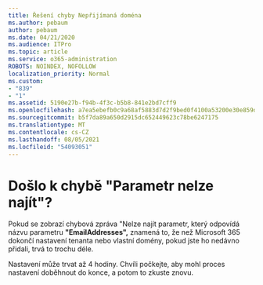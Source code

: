 ```yaml
---
title: Řešení chyby Nepřijímaná doména
ms.author: pebaum
author: pebaum
ms.date: 04/21/2020
ms.audience: ITPro
ms.topic: article
ms.service: o365-administration
ROBOTS: NOINDEX, NOFOLLOW
localization_priority: Normal
ms.custom:
- "839"
- "1"
ms.assetid: 5190e27b-f94b-4f3c-b5b8-841e2bd7cff9
ms.openlocfilehash: a7ea5ebefb0c9a68af5883d7d2f9bed0f4100a53200e30e859d6f90ee519779f
ms.sourcegitcommit: b5f7da89a650d2915dc652449623c78be6247175
ms.translationtype: MT
ms.contentlocale: cs-CZ
ms.lasthandoff: 08/05/2021
ms.locfileid: "54093051"
---
```

# <a name="got-a-parameter-cannot-be-found-error"></a>Došlo k chybě "Parametr nelze najít"?

Pokud se zobrazí chybová zpráva "Nelze najít parametr, který odpovídá názvu parametru **"EmailAddresses",** znamená to, že než Microsoft 365 dokončí nastavení tenanta nebo vlastní domény, pokud jste ho nedávno přidali, trvá to trochu déle.
  
Nastavení může trvat až 4 hodiny. Chvíli počkejte, aby mohl proces nastavení doběhnout do konce, a potom to zkuste znovu.
  